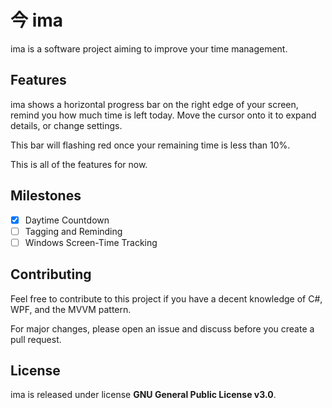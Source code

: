 # 今 ima

ima is a software project aiming to improve your time management.

## Features

ima shows a horizontal progress bar on the right edge of your screen, remind you how much time is left today. Move the cursor onto it to expand details, or change settings.

This bar will flashing red once your remaining time is less than 10%.

This is all of the features for now.

## Milestones

* [x] Daytime Countdown
* [ ] Tagging and Reminding
* [ ] Windows Screen-Time Tracking

## Contributing

Feel free to contribute to this project if you have a decent knowledge of C#, WPF, and the MVVM pattern.

For major changes, please open an issue and discuss before you create a pull request.

## License

ima is released under license **GNU General Public License v3.0**.
